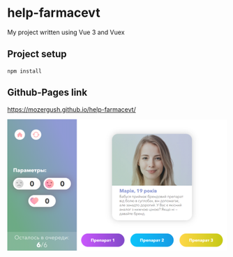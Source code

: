 # help-farmacevt
My project written using Vue 3 and Vuex

## Project setup
```
npm install
```

## Github-Pages link
https://mozergush.github.io/help-farmacevt/

![Alt text](preview.jpg?raw=true "Title")
